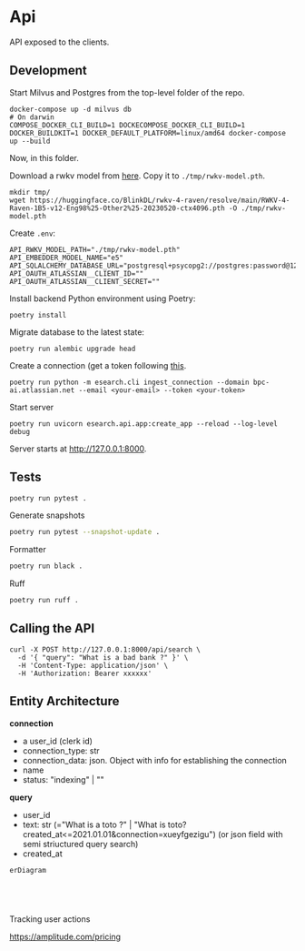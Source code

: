 # Api

API exposed to the clients.

## Development

Start Milvus and Postgres from the top-level folder of the repo.

```
docker-compose up -d milvus db
# On darwin
COMPOSE_DOCKER_CLI_BUILD=1 DOCKECOMPOSE_DOCKER_CLI_BUILD=1 DOCKER_BUILDKIT=1 DOCKER_DEFAULT_PLATFORM=linux/amd64 docker-compose up --build
```

Now, in this folder.

Download a rwkv model from [here](https://huggingface.co/BlinkDL/rwkv-4-raven/blob/main/RWKV-4-Raven-1B5-v12-Eng98%25-Other2%25-20230520-ctx4096.pth).
Copy it to `./tmp/rwkv-model.pth`.

```
mkdir tmp/
wget https://huggingface.co/BlinkDL/rwkv-4-raven/resolve/main/RWKV-4-Raven-1B5-v12-Eng98%25-Other2%25-20230520-ctx4096.pth -O ./tmp/rwkv-model.pth
```

Create `.env`:

```
API_RWKV_MODEL_PATH="./tmp/rwkv-model.pth"
API_EMBEDDER_MODEL_NAME="e5"
API_SQLALCHEMY_DATABASE_URL="postgresql+psycopg2://postgres:password@127.0.0.1:5432/esearch"
API_OAUTH_ATLASSIAN__CLIENT_ID=""
API_OAUTH_ATLASSIAN__CLIENT_SECRET=""
```

Install backend Python environment using Poetry:

```console
poetry install
```

Migrate database to the latest state:

```console
poetry run alembic upgrade head
```

Create a connection (get a token following [this](https://support.atlassian.com/atlassian-account/docs/manage-api-tokens-for-your-atlassian-account/).

```console
poetry run python -m esearch.cli ingest_connection --domain bpc-ai.atlassian.net --email <your-email> --token <your-token>
```

Start server

```console
poetry run uvicorn esearch.api.app:create_app --reload --log-level debug
```

Server starts at http://127.0.0.1:8000.

## Tests

```bash
poetry run pytest .
```

Generate snapshots

```bash
poetry run pytest --snapshot-update .
```

Formatter

```bash
poetry run black .
```

Ruff

```bash
poetry run ruff .
```

## Calling the API

```
curl -X POST http://127.0.0.1:8000/api/search \
  -d '{ "query": "What is a bad bank ?" }' \
  -H 'Content-Type: application/json' \
  -H 'Authorization: Bearer xxxxxx'
```

## Entity Architecture

**connection**

- a user_id (clerk id)
- connection_type: str
- connection_data: json. Object with info for establishing the connection
- name
- status: "indexing" | ""

**query**

- user_id
- text: str (="What is a toto ?" | "What is toto?created_at<=2021.01.01&connection=xueyfgezigu") (or json field with semi striuctured query search)
- created_at

```mermaid
erDiagram





```

Tracking user actions

https://amplitude.com/pricing
